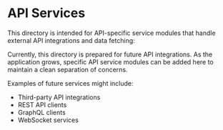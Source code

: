 # API Services

This directory is intended for API-specific service modules that handle external API integrations and data fetching:

Currently, this directory is prepared for future API integrations. As the application grows, specific API service modules can be added here to maintain a clean separation of concerns.

Examples of future services might include:
- Third-party API integrations
- REST API clients
- GraphQL clients
- WebSocket services 